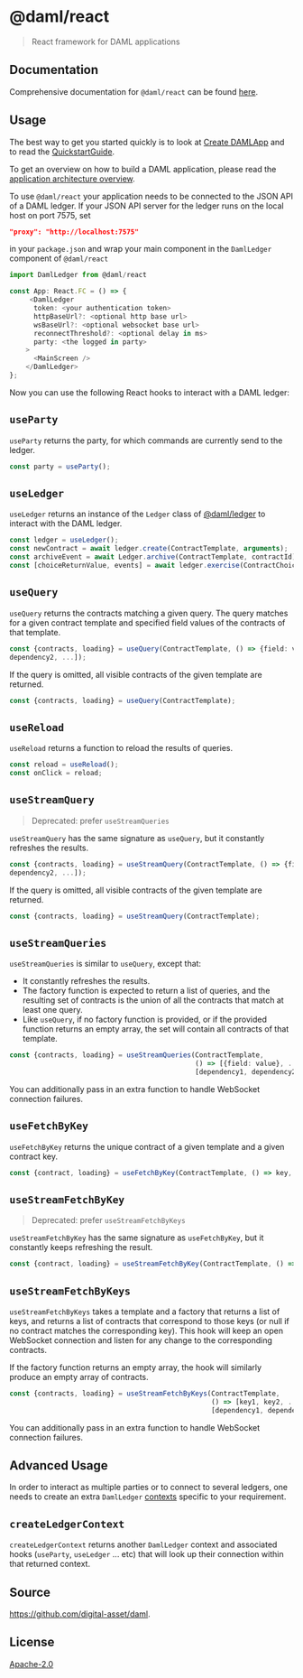 # @daml/react

> React framework for DAML applications

## Documentation

Comprehensive documentation for `@daml/react` can be found [here](https://docs.daml.com/0.0.0-SDKVERSION/app-dev/bindings-ts/daml-react/index.html).

## Usage

The best way to get you started quickly is to look at [Create DAMLApp](https://github.com/digital-asset/create-daml-app)
and to read the [QuickstartGuide](https://docs.daml.com/getting-started/quickstart.html).

To get an overview on how to build a DAML application, please read the [application architecture overview](https://docs.daml.com/app-dev/app-arch.html).

To use `@daml/react` your application needs to be connected to the JSON API of a DAML ledger. If
your JSON API server for the ledger runs on the local host on port 7575, set

``` json
"proxy": "http://localhost:7575"
```

in your `package.json` and wrap your main component in the `DamlLedger` component of `@daml/react`

```typescript
import DamlLedger from @daml/react

const App: React.FC = () => {
     <DamlLedger
      token: <your authentication token>
      httpBaseUrl?: <optional http base url>
      wsBaseUrl?: <optional websocket base url>
      reconnectThreshold?: <optional delay in ms>
      party: <the logged in party>
    >
      <MainScreen />
    </DamlLedger>
};
```

Now you can use the following React hooks to interact with a DAML ledger:

`useParty`
----------
`useParty` returns the party, for which commands are currently send to the ledger.

```typescript
const party = useParty();
```

`useLedger`
-------------
`useLedger` returns an instance of the `Ledger` class of [@daml/ledger](https://docs.daml.com/app-dev/bindings-ts/daml-ledger/index.html) to interact with the DAML
ledger.

```typescript
const ledger = useLedger();
const newContract = await ledger.create(ContractTemplate, arguments);
const archiveEvent = await Ledger.archive(ContractTemplate, contractId);
const [choiceReturnValue, events] = await ledger.exercise(ContractChoice, contractId, choiceArguments);
```


`useQuery`
----------
`useQuery` returns the contracts matching a given query. The query matches for a given contract
template and specified field values of the contracts of that template.

```typescript
const {contracts, loading} = useQuery(ContractTemplate, () => {field: value}, [dependency1,
dependency2, ...]);
```

If the query is omitted, all visible contracts of the given template are returned.

```typescript
const {contracts, loading} = useQuery(ContractTemplate);
```

`useReload`
-----------
`useReload` returns a function to reload the results of queries.

```typescript
const reload = useReload();
const onClick = reload;
```

`useStreamQuery`
----------------

> Deprecated: prefer `useStreamQueries`

`useStreamQuery` has the same signature as `useQuery`, but it constantly refreshes the results.

```typescript
const {contracts, loading} = useStreamQuery(ContractTemplate, () => {field: value}, [dependency1,
dependency2, ...]);
```

If the query is omitted, all visible contracts of the given template are returned.

```typescript
const {contracts, loading} = useStreamQuery(ContractTemplate);
```

`useStreamQueries`
------------------

`useStreamQueries` is similar to `useQuery`, except that:
- It constantly refreshes the results.
- The factory function is expected to return a list of queries, and the
  resulting set of contracts is the union of all the contracts that match at
  least one query.
- Like `useQuery`, if no factory function is provided, or if the provided
  function returns an empty array, the set will contain all contracts of that
  template.

```typescript
const {contracts, loading} = useStreamQueries(ContractTemplate,
                                              () => [{field: value}, ...],
                                              [dependency1, dependency2, ...]);
```

You can additionally pass in an extra function to handle WebSocket connection
failures.

`useFetchByKey`
---------------
`useFetchByKey` returns the unique contract of a given template and a given contract key.

```typescript
const {contract, loading} = useFetchByKey(ContractTemplate, () => key, [dependency1, dependency2, ...]);
```

`useStreamFetchByKey`
---------------------

> Deprecated: prefer `useStreamFetchByKeys`

`useStreamFetchByKey` has the same signature as `useFetchByKey`, but it constantly keeps refreshing
the result.

```typescript
const {contract, loading} = useStreamFetchByKey(ContractTemplate, () => key, [dependency1, dependency2, ...]);
```

`useStreamFetchByKeys`
---------------------

`useStreamFetchByKeys` takes a template and a factory that returns a list of
keys, and returns a list of contracts that correspond to those keys (or null if
no contract matches the corresponding key). This hook will keep an open
WebSocket connection and listen for any change to the corresponding contracts.

If the factory function returns an empty array, the hook will similarly produce
an empty array of contracts.


```typescript
const {contracts, loading} = useStreamFetchByKeys(ContractTemplate,
                                                  () => [key1, key2, ...],
                                                  [dependency1, dependency2, ...]);
```

You can additionally pass in an extra function to handle WebSocket connection
failures.

## Advanced Usage

In order to interact as multiple parties or to connect to several ledgers, one needs to create an extra
`DamlLedger` [contexts](https://reactjs.org/docs/context.html) specific to your requirement.

`createLedgerContext`
---------------------
`createLedgerContext` returns another `DamlLedger` context and associated hooks (`useParty`, `useLedger` ... etc)
that will look up their connection within that returned context.

## Source
https://github.com/digital-asset/daml.

## License
[Apache-2.0](License)
